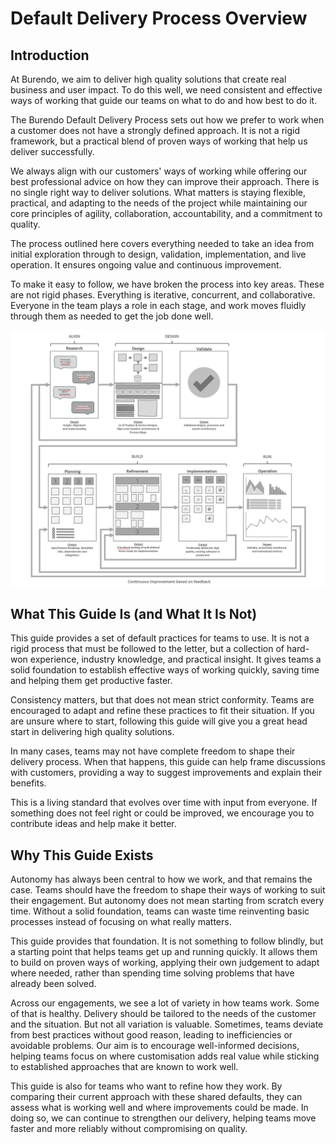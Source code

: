 # Default Delivery Process Overview

## Introduction
At Burendo, we aim to deliver high quality solutions that create real business and user impact. To do this well, we need consistent and effective ways of working that guide our teams on what to do and how best to do it.

The Burendo Default Delivery Process sets out how we prefer to work when a customer does not have a strongly defined approach. It is not a rigid framework, but a practical blend of proven ways of working that help us deliver successfully.

We always align with our customers' ways of working while offering our best professional advice on how they can improve their approach. There is no single right way to deliver solutions. What matters is staying flexible, practical, and adapting to the needs of the project while maintaining our core principles of agility, collaboration, accountability, and a commitment to quality.

The process outlined here covers everything needed to take an idea from initial exploration through to design, validation, implementation, and live operation. It ensures ongoing value and continuous improvement.

To make it easy to follow, we have broken the process into key areas. These are not rigid phases. Everything is iterative, concurrent, and collaborative. Everyone in the team plays a role in each stage, and work moves fluidly through them as needed to get the job done well.

![default delivery process overview](default_delivery_process_overview.png)

## What This Guide Is (and What It Is Not)
This guide provides a set of default practices for teams to use. It is not a rigid process that must be followed to the letter, but a collection of hard-won experience, industry knowledge, and practical insight. It gives teams a solid foundation to establish effective ways of working quickly, saving time and helping them get productive faster.

Consistency matters, but that does not mean strict conformity. Teams are encouraged to adapt and refine these practices to fit their situation. If you are unsure where to start, following this guide will give you a great head start in delivering high quality solutions.

In many cases, teams may not have complete freedom to shape their delivery process. When that happens, this guide can help frame discussions with customers, providing a way to suggest improvements and explain their benefits.

This is a living standard that evolves over time with input from everyone. If something does not feel right or could be improved, we encourage you to contribute ideas and help make it better.

## Why This Guide Exists
Autonomy has always been central to how we work, and that remains the case. Teams should have the freedom to shape their ways of working to suit their engagement. But autonomy does not mean starting from scratch every time. Without a solid foundation, teams can waste time reinventing basic processes instead of focusing on what really matters.

This guide provides that foundation. It is not something to follow blindly, but a starting point that helps teams get up and running quickly. It allows them to build on proven ways of working, applying their own judgement to adapt where needed, rather than spending time solving problems that have already been solved.

Across our engagements, we see a lot of variety in how teams work. Some of that is healthy. Delivery should be tailored to the needs of the customer and the situation. But not all variation is valuable. Sometimes, teams deviate from best practices without good reason, leading to inefficiencies or avoidable problems. Our aim is to encourage well-informed decisions, helping teams focus on where customisation adds real value while sticking to established approaches that are known to work well.

This guide is also for teams who want to refine how they work. By comparing their current approach with these shared defaults, they can assess what is working well and where improvements could be made. In doing so, we can continue to strengthen our delivery, helping teams move faster and more reliably without compromising on quality.